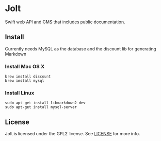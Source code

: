 # Jolt
Swift web API and CMS that includes public documentation.

## Install

Currently needs MySQL as the database and the discount lib for generating Markdown

### Install Mac OS X

```
brew install discount
brew install mysql
```

### Install Linux

```
sudo apt-get install libmarkdown2-dev
sudo apt-get install mysql-server
```
## License

Jolt is licensed under the GPL2 license. See [LICENSE](LICENSE) for more info.